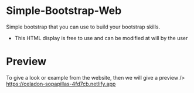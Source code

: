 # Simple-Bootstrap-Web
Simple bootstrap that you can use to build your bootstrap skills.
- This HTML display is free to use and can be modified at will by the user

# Preview
To give a look or example from the website, then we will give a preview
/> https://celadon-sopapillas-4fd7cb.netlify.app
